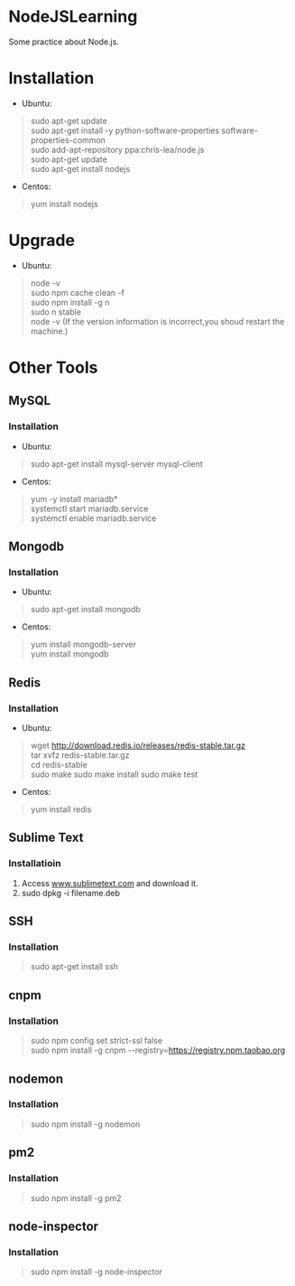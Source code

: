 # NodeJSLearning
Some practice about Node.js.

# Installation
* Ubuntu:  
>sudo apt-get update  
>sudo apt-get install -y python-software-properties software-properties-common  
>sudo add-apt-repository ppa:chris-lea/node.js  
>sudo apt-get update  
>sudo apt-get install nodejs  
* Centos:  
>yum install nodejs

# Upgrade
* Ubuntu:  
>node -v  
>sudo npm cache clean -f  
>sudo npm install -g n  
>sudo n stable  
>node -v  (If the version information is incorrect,you shoud restart the machine.)

# Other Tools

## MySQL
### Installation
* Ubuntu:  
>sudo apt-get install mysql-server mysql-client
* Centos:  
>yum -y install mariadb*  
>systemctl start mariadb.service  
>systemctl enable mariadb.service

## Mongodb
### Installation
* Ubuntu:  
>sudo apt-get install mongodb
* Centos:  
>yum install mongodb-server  
>yum install mongodb

## Redis
### Installation
* Ubuntu:  
>wget http://download.redis.io/releases/redis-stable.tar.gz  
>tar xvfz redis-stable.tar.gz  
>cd redis-stable  
>sudo make
>sudo make install
>sudo make test  
* Centos:  
> yum install redis

## Sublime Text
### Installatioin
1. Access www.sublimetext.com and download it.  
2. sudo dpkg -i filename.deb

## SSH
### Installation
>sudo apt-get install ssh

## cnpm
### Installation
>sudo npm config set strict-ssl false  
>sudo npm install -g cnpm --registry=https://registry.npm.taobao.org

## nodemon
### Installation
>sudo npm install -g nodemon

## pm2
### Installation
>sudo npm install -g pm2

## node-inspector
### Installation
>sudo npm install -g node-inspector
